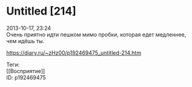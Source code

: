 Untitled [214]
===============

   
 2013-10-17, 23:24   
  Очень приятно идти пешком мимо пробки, которая едет медленнее, чем идёшь ты.   
    
 <https://diary.ru/~zHz00/p192469475_untitled-214.htm>   
   
 Теги:   
 [[Восприятие]]   
 ID: p192469475